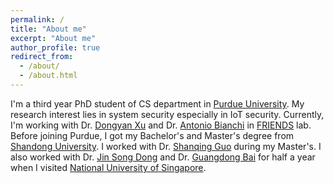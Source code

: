 ```yaml
---
permalink: /
title: "About me"
excerpt: "About me"
author_profile: true
redirect_from: 
  - /about/
  - /about.html
---
```


I'm a third year PhD student of CS department in [Purdue University](https://www.cs.purdue.edu/). My research interest lies in system security especially in IoT security. Currently, I'm working with Dr. [Dongyan Xu](https://www.cs.purdue.edu/homes/dxu/) and Dr. [Antonio Bianchi](http://antoniobianchi.me/) in [FRIENDS](https://friends.cs.purdue.edu/) lab. Before joining Purdue, I got my Bachelor's and Master's degree from [Shandong University](http://www.sdu.edu.cn/). I worked with Dr. [Shanqing Guo]() during my Master's. I also worked with Dr. [Jin Song Dong](https://www.comp.nus.edu.sg/~dongjs/) and Dr. [Guangdong Bai](https://baigd.github.io/) for half a year when I visited [National University of Singapore](http://nus.edu.sg/).
